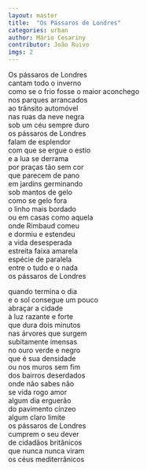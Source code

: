 ```yaml
---
layout: master
title:  "Os Pássaros de Londres"
categories: urban
author: Mário Cesariny
contributor: João Ruivo
imgs: 2
---
```


Os pássaros de Londres  
cantam todo o inverno  
como se o frio fosse 
o maior aconchego  
nos parques arrancados  
ao trânsito automóvel  
nas ruas da neve negra  
sob um céu sempre duro  
os pássaros de Londres  
falam de esplendor  
com que se ergue o estio  
e a lua se derrama  
por praças tão sem cor  
que parecem de pano  
em jardins germinando  
sob mantos de gelo  
como se gelo fora  
o linho mais bordado  
ou em casas como aquela  
onde Rimbaud comeu  
e dormiu e estendeu  
a vida desesperada  
estreita faixa amarela  
espécie de paralela  
entre o tudo e o nada  
os pássaros de Londres  

quando termina o dia  
e o sol consegue um pouco  
abraçar a cidade  
à luz razante e forte   
que dura dois minutos  
nas árvores que surgem  
subitamente imensas  
no ouro verde e negro  
que é sua densidade  
ou nos muros sem fim  
dos bairros deserdados  
onde não sabes não  
se vida rogo amor  
algum dia erguerão  
do pavimento cínzeo  
algum claro limite  
os pássaros de Londres  
cumprem o seu dever  
de cidadãos britânicos  
que nunca nunca viram  
os céus mediterrânicos   